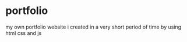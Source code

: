 # portfolio
my own portfolio website i created in a very short period of time by using html css and js
